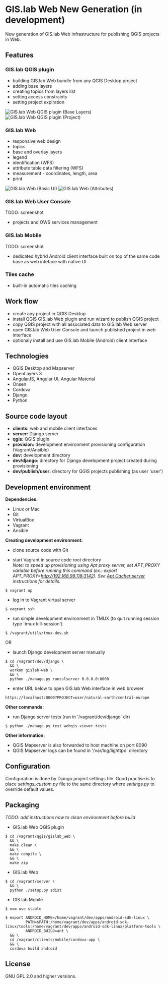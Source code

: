 # GIS.lab Web New Generation (in development)
New generation of GIS.lab Web infrastructure for publishing QGIS projects in
Web.


## Features

### GIS.lab QGIS plugin

* building GIS.lab Web bundle from any QGIS Desktop project
* adding base layers
* creating topics from layers list
* setting access constraints
* setting project expiration

![GIS.lab Web QGIS plugin (Base Layers)](doc/screen/gislab-web-qgis-plugin.png)
![GIS.lab Web QGIS plugin (Project)](doc/screen/gislab-web-qgis-plugin2.png)


### GIS.lab Web

* responsive web design
* topics
* base and overlay layers
* legend
* identification (WFS)
* attribute table data filtering (WFS)
* measurement - coordinates, length, area
* print

![GIS.lab Web (Basic UI)](doc/screen/gislab-web.png)
![GIS.lab Web (Attributes)](doc/screen/gislab-web2.png)


### GIS.lab Web User Console

TODO: screenshot

* projects and OWS services management


### GIS.lab Mobile

TODO: screenshot

* dedicated hybrid Android client interface built on top of the same code base
  as web inteface with native UI


### Tiles cache
* built-in automatic tiles caching


## Work flow
* create any project in QGIS Desktop
* install QGIS GIS.lab Web plugin and run wizard to publish QGIS project
* copy QGIS project with all associated data to GIS.lab Web server
* open GIS.lab Web User Console and launch published project in web interface
* optionaly install and use GIS.lab Mobile (Android) client interface


## Technologies
* QGIS Desktop and Mapserver
* OpenLayers 3
* AngularJS, Angular UI, Angular Material
* Onsen
* Cordova
* Django
* Python


## Source code layout
* **clients:**    web and mobile client interfaces
* **server:**     Django server
* **qgis:**       QGIS plugin
* **provision:**  development environment provisioning configuration
                  (Vagrant/Ansible)
* **dev:**        development directory
* **dev/django:** directory for Django development project created during
                  provisioning
* **dev/publish/user:** directory for QGIS projects publishing (as user 'user')


## Development environment
**Dependencies:**  
* Linux or Mac
* Git
* VirtualBox
* Vagrant
* Ansible

**Creating development environment:**  
* clone source code with Git

* start Vagrant in source code root directory  
  *Note: to speed up provisioning using Apt proxy server, set APT_PROXY variable
  before running this command (ex.: export APT_PROXY=http://192.168.99.118:3142).
  See [Apt Cacher server](https://github.com/gislab-npo/gislab/wiki/Apt-Cacher-server) instructions for details.*
```
$ vagrant up
```

* log in to Vagrant virtual server
```
$ vagrant ssh
```

* run simple development environment in TMUX (to quit running session type 'tmux kill-session')
```
$ /vagrant/utils/tmux-dev.sh
```
OR
* launch Django development server manually
```
$ cd /vagrant/dev/django \
  && \
  workon gislab-web \
  && \
  python ./manage.py runsslserver 0.0.0.0:8000
```

* enter URL below to open GIS.lab Web interface in web browser
```
https://localhost:8000?PROJECT=user/natural-earth/central-europe
```

**Other commands:**  
* run Django server tests (run in '/vagrant/dev/django' dir)
```
$ python ./manage.py test webgis.viewer.tests
```


**Other information:**
* QGIS Mapserver is also forwarded to host machine on port 8090
* QGIS Mapserver logs can be found in '/var/log/lighttpd' directory


## Configuration
Configuration is done by Django project settings file. Good practise is to place
*settings_custom.py* file to the same directory where *settings.py* to override
default values.


## Packaging
*TODO: add instructions how to clean environment before build*

* GIS.lab Web QGIS plugin
```
$ cd /vagrant/qgis/gislab_web \
  && \
  make clean \
  && \
  make compile \
  && \
  make zip
```

* GIS.lab Web
```
$ cd /vagrant/server \
  && \
  python ./setup.py sdist
```

* GIS.lab Mobile
```
$ nvm use stable

$ export ANDROID_HOME=/home/vagrant/dev/apps/android-sdk-linux \
         PATH=$PATH:/home/vagrant/dev/apps/android-sdk-linux/tools:/home/vagrant/dev/apps/android-sdk-linux/platform-tools \
         ANDROID_BUILD=ant \
  && \
  cd /vagrant/clients/mobile/cordova-app \
  && \
  cordova build android
```

## License
GNU GPL 2.0 and higher versions.
